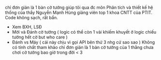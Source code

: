 chỉ đơn giản là 1 bàn cờ tướng giúp tôi qua đc môn Phân tích và thiết kế hệ thống của thầy Nguyễn Mạnh Hùng giảng viên top 1 khoa CNTT của PTIT.
Code không sạch, rất bẩn. 
- Xem BXH, LSĐ
- Mời và Đánh cờ tướng ( logic có thể còn 1 vài khiếm khuyết ở logic chiếu tướng hết cờ but who care )
- Đánh vs Máy ( cái này chịu vì gọi API bên thứ 3 nhg cứ sao sao )
Không có tính chất tham khảo chỉ đơn giản là 1 bàn cờ tướng của 1 thằng chưa chơi cờ tướng bao giờ trong đời < 3 

